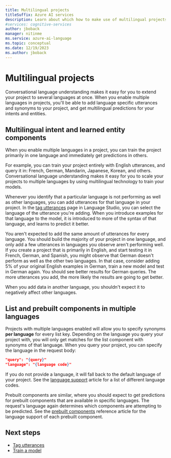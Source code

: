 ```yaml
---
title: Multilingual projects
titleSuffix: Azure AI services
description: Learn about which how to make use of multilingual projects in conversational language understanding
#services: cognitive-services
author: jboback
manager: nitinme
ms.service: azure-ai-language
ms.topic: conceptual
ms.date: 12/19/2023
ms.author: jboback
---
```


# Multilingual projects

Conversational language understanding makes it easy for you to extend your project to several languages at once. When you enable multiple languages in projects, you'll be able to add language specific utterances and synonyms to your project, and get multilingual predictions for your intents and entities. 

## Multilingual intent and learned entity components

When you enable multiple languages in a project, you can train the project primarily in one language and immediately get predictions in others. 

For example, you can train your project entirely with English utterances, and query it in: French, German, Mandarin, Japanese, Korean, and others. Conversational language understanding makes it easy for you to scale your projects to multiple languages by using multilingual technology to train your models.

Whenever you identify that a particular language is not performing as well as other languages, you can add utterances for that language in your project. In the [tag utterances](../how-to/tag-utterances.md) page in Language Studio, you can select the language of the utterance you're adding. When you introduce examples for that language to the model, it is introduced to more of the syntax of that language, and learns to predict it better.

You aren't expected to add the same amount of utterances for every language. You should build the majority of your project in one language, and only add a few utterances in languages you observe aren't performing well. If you create a project that is primarily in English, and start testing it in French, German, and Spanish, you might observe that German doesn't perform as well as the other two languages. In that case, consider adding 5% of your original English examples in German, train a new model and test in German again. You should see better results for German queries. The more utterances you add, the more likely the results are going to get better. 

When you add data in another language, you shouldn't expect it to negatively affect other languages. 

## List and prebuilt components in multiple languages

Projects with multiple languages enabled will allow you to specify synonyms **per language** for every list key. Depending on the language you query your project with, you will only get matches for the list component with synonyms of that language. When you query your project, you can specify the language in the request body:

```json
"query": "{query}"
"language": "{language code}"
```

If you do not provide a language, it will fall back to the default language of your project. See the [language support](../language-support.md) article for a list of different language codes.

Prebuilt components are similar, where you should expect to get predictions for prebuilt components that are available in specific languages. The request's language again determines which components are attempting to be predicted. See the [prebuilt components](../prebuilt-component-reference.md) reference article for the language support of each prebuilt component.

## Next steps

* [Tag utterances](../how-to/tag-utterances.md) 
* [Train a model](../how-to/train-model.md)
